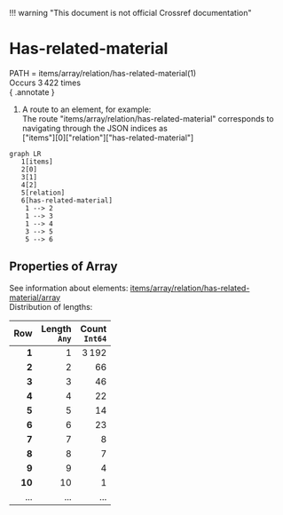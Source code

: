 !!! warning "This document is not official Crossref documentation"
# Has-related-material
PATH = items/array/relation/has-related-material(1)  
Occurs 3 422 times  
{ .annotate }

1. A route to an element, for example:  
   The route "items/array/relation/has-related-material" corresponds to navigating through the JSON indices as  
   ["items"][0]["relation"]["has-related-material"]  

```mermaid
graph LR
   1[items]
   2[0]
   3[1]
   4[2]
   5[relation]
   6[has-related-material]
    1 --> 2
    1 --> 3
    1 --> 4
    3 --> 5
    5 --> 6
```


## Properties of Array
See information about elements: [items/array/relation/has-related-material/array](array/index.md)  
Distribution of lengths:  

| **Row** | **Length**<br>`Any` | **Count**<br>`Int64` |
|--------:|--------------------:|---------------------:|
| **1**   | 1                   | 3 192                |
| **2**   | 2                   | 66                   |
| **3**   | 3                   | 46                   |
| **4**   | 4                   | 22                   |
| **5**   | 5                   | 14                   |
| **6**   | 6                   | 23                   |
| **7**   | 7                   | 8                    |
| **8**   | 8                   | 7                    |
| **9**   | 9                   | 4                    |
| **10**  | 10                  | 1                    |
| ... | ... | ... |

